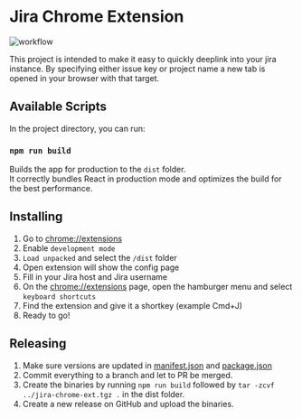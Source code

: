 # Jira Chrome Extension
![workflow](https://github.com/bankras/jira-chrome-ext/actions/workflows/main.yml/badge.svg)

This project is intended to make it easy to quickly deeplink into your jira instance. By specifying either issue key or project name a new tab is opened in your browser with that target.

## Available Scripts

In the project directory, you can run:

### `npm run build`

Builds the app for production to the `dist` folder.\
It correctly bundles React in production mode and optimizes the build for the best performance.

## Installing

1. Go to [chrome://extensions](`chrome://extensions`)
2. Enable `development mode`
3. `Load unpacked` and select the `/dist` folder
4. Open extension will show the config page
5. Fill in your Jira host and Jira username
6. On the [chrome://extensions](`chrome://extensions`) page, open the hamburger menu and select `keyboard shortcuts`
7. Find the extension and give it a shortkey (example Cmd+J)
8. Ready to go!

## Releasing

1. Make sure versions are updated in [manifest.json](./manifest.json) and [package.json](./package.json)
2. Commit everything to a branch and let to PR be merged.
3. Create the binaries by running `npm run build` followed by `tar -zcvf ../jira-chrome-ext.tgz .` in the dist folder.
4. Create a new release on GitHub and upload the binaries.
